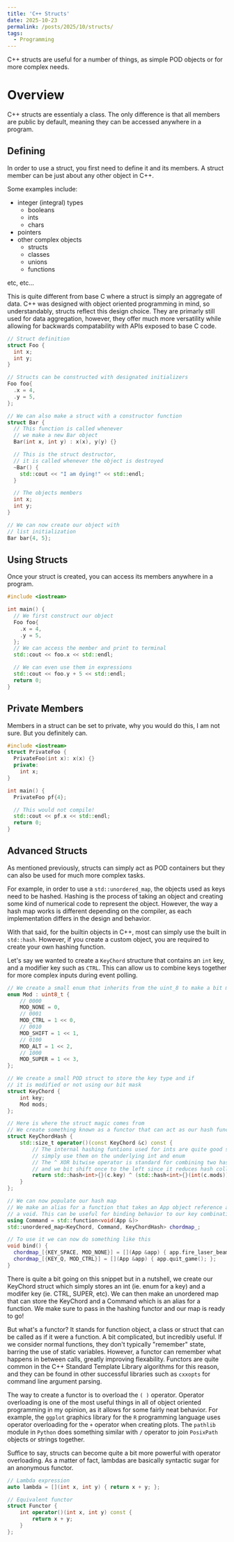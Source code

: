 ```yaml
---
title: 'C++ Structs'
date: 2025-10-23
permalink: /posts/2025/10/structs/
tags:
  - Programming
---
```


C++ structs are useful for a number of things, as simple POD objects or for more
complex needs.

Overview
===

C++ structs are essentialy a class. The only difference is that all members are
public by default, meaning they can be accessed anywhere in a program.

Defining
---

In order to use a struct, you first need to define it and its members. A struct
member can be just about any other object in C++.

Some examples include:
  * integer (integral) types
    * booleans
    * ints
    * chars
  * pointers
  * other complex objects
    * structs
    * classes
    * unions
    * functions

etc, etc...

This is quite different from base C where a struct is simply an aggregate of
data. C++ was designed with object oriented programming in mind, so understandably,
structs reflect this design choice. They are primarly still used for data aggregation, 
however, they offer much more versatility while allowing for backwards
compatability with APIs exposed to base C code.

```c++
// Struct definition
struct Foo {
  int x;
  int y;
}

// Structs can be constructed with designated initializers
Foo foo{
  .x = 4,
  .y = 5,
};

// We can also make a struct with a constructor function
struct Bar {
  // This function is called whenever
  // we make a new Bar object
  Bar(int x, int y) : x(x), y(y) {}

  // This is the struct destructor, 
  // it is called whenever the object is destroyed
  ~Bar() {
    std::cout << "I am dying!" << std::endl;
  }

  // The objects members
  int x;
  int y;
}

// We can now create our object with
// list initialization
Bar bar{4, 5};
```

Using Structs
---

Once your struct is created, you can access its members anywhere in a program.

```c++
#include <iostream>

int main() {
  // We first construct our object
  Foo foo{
    .x = 4,
    .y = 5,
  };
  // We can access the member and print to terminal
  std::cout << foo.x << std::endl;

  // We can even use them in expressions
  std::cout << foo.y + 5 << std::endl;
  return 0;
}
```

Private Members
---

Members in a struct can be set to private, why you would do this, I am not sure. 
But you definitely can.

```c++
#include <iostream>
struct PrivateFoo {
  PrivateFoo(int x): x(x) {}
  private:
    int x;
}

int main() {
  PrivateFoo pf{4};

  // This would not compile!
  std::cout << pf.x << std::endl;
  return 0;
}
```

Advanced Structs
---

As mentioned previously, structs can simply act as POD containers but they can also
be used for much more complex tasks.

For example, in order to use a `std::unordered_map`, the objects used as keys 
need to be hashed. Hashing is the process of taking an object and creating some 
kind of numerical code to represent the object. However, the way a hash map 
works is different depending on the compiler, as each implementation differs in 
the design and behavior.

With that said, for the builtin objects in C++, most can simply use the built 
in `std::hash`. However, if you create a custom object, you are required
to create your own hashing function.

Let's say we wanted to create a `KeyChord` structure that contains an `int` key, and
a modifier key such as `CTRL`. This can allow us to combine keys together for
more complex inputs during event polling.

```cpp
// We create a small enum that inherits from the uint_8 to make a bit mask
enum Mod : uint8_t {
    // 0000
    MOD_NONE = 0,
    // 0001
    MOD_CTRL = 1 << 0,
    // 0010
    MOD_SHIFT = 1 << 1,
    // 0100
    MOD_ALT = 1 << 2,
    // 1000
    MOD_SUPER = 1 << 3,
};

// We create a small POD struct to store the key type and if
// it is modified or not using our bit mask
struct KeyChord {
    int key;
    Mod mods;
};

// Here is where the struct magic comes from
// We create something known as a functor that can act as our hash function
struct KeyChordHash {
    std::size_t operator()(const KeyChord &c) const {
        // The internal hashing funtions used for ints are quite good so we can
        // simply use them on the underlying int and enum
        // The ^ XOR bitwise operator is standard for combining two hash values
        // and we bit shift once to the left since it reduces hash collisions
        return std::hash<int>{}(c.key) ^ (std::hash<int>{}(int(c.mods)) << 1);
    }
};

// We can now populate our hash map
// We make an alias for a function that takes an App object reference and returns
// a void. This can be useful for binding behavior to our key combinations
using Command = std::function<void(App &)>
std::unordered_map<KeyChord, Command, KeyChordHash> chordmap_;

// To use it we can now do something like this
void bind() {
  chordmap_[{KEY_SPACE, MOD_NONE}] = [](App &app) { app.fire_laser_beam(); };
  chordmap_[{KEY_Q, MOD_CTRL}] = [](App &app) { app.quit_game(); };
}
```

There is quite a bit going on this snippet but in a nutshell, we create our 
KeyChord struct which simply stores an int (ie. enum for a key) and 
a modifer key (ie. CTRL, SUPER, etc). We can then make an unordered map that 
can store the KeyChord and a Command which is an alias for a function.
We make sure to pass in the hashing functor and our map is ready to go!

But what's a functor? It stands for function object, a class or struct that can
be called as if it were a function. A bit complicated, but incredibly useful. If we
consider normal functions, they don't typically "remember" state, barring the use of
static variables. However, a functor can remember what happens in between calls,
greatly improving flexability. Functors are quite common in the C++ 
Standard Template Library algorithms for this reason, and they can be found in 
other successful libraries such as `cxxopts` for command line argument parsing.

The way to create a functor is to overload the `( )` operator. Operator overloading
is one of the most useful things in all of object oriented programming in my opinion,
as it allows for some fairly neat behavior. For example, the `ggplot` graphics library
for the `R` programming language uses operator overloading for the `+` operator
when creating plots. The `pathlib` module in `Python` does something similar with
`/` operator to join `PosixPath` objects or strings together.

Suffice to say, structs can become quite a bit more powerful with operator 
overloading. As a matter of fact, lambdas are basically syntactic sugar for an
anonymous functor.

```cpp
// Lambda expression
auto lambda = [](int x, int y) { return x + y; };

// Equivalent functor
struct Functor {
    int operator()(int x, int y) const {
        return x + y;
    }
};
```
